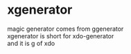 # xgenerator
magic generator  comes from ggenerator  
xgenerator is short for xdo-generator  
and it is g of xdo